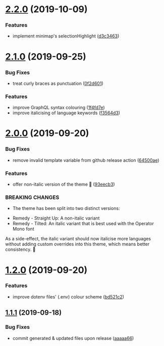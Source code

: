 # [2.2.0](https://github.com/robertrossmann/vscode-remedy/compare/2.1.0...2.2.0) (2019-10-09)


### Features

* implement minimap's selectionHighlight ([d3c3463](https://github.com/robertrossmann/vscode-remedy/commit/d3c3463))

# [2.1.0](https://github.com/robertrossmann/vscode-remedy/compare/2.0.0...2.1.0) (2019-09-25)


### Bug Fixes

* treat curly braces as punctuation ([0f2d601](https://github.com/robertrossmann/vscode-remedy/commit/0f2d601))


### Features

* improve GraphQL syntax colouring ([1f4fd7e](https://github.com/robertrossmann/vscode-remedy/commit/1f4fd7e))
* improve italicising of language keywords ([f3564d3](https://github.com/robertrossmann/vscode-remedy/commit/f3564d3))

# [2.0.0](https://github.com/robertrossmann/vscode-remedy/compare/1.2.0...2.0.0) (2019-09-20)


### Bug Fixes

* remove invalid template variable from github release action ([64500ae](https://github.com/robertrossmann/vscode-remedy/commit/64500ae))


### Features

* offer non-italic version of the theme 💪 ([93eecb3](https://github.com/robertrossmann/vscode-remedy/commit/93eecb3))


### BREAKING CHANGES

* The theme has been split into two distinct versions:

- Remedy - Straight Up: A non-italic variant
- Remedy - Tilted: An italic variant that is best used with the Operator Mono font

As a side-effect, the italic variant should now italicise more languages without adding custom overrides into this theme, which means better consistency. 🎨

# [1.2.0](https://github.com/robertrossmann/vscode-remedy/compare/1.1.1...1.2.0) (2019-09-20)


### Features

* improve dotenv files' (.env) colour scheme ([bd521c2](https://github.com/robertrossmann/vscode-remedy/commit/bd521c2))

## [1.1.1](https://github.com/robertrossmann/vscode-remedy/compare/1.1.0...1.1.1) (2019-09-18)


### Bug Fixes

* commit generated & updated files upon release ([aaaaa66](https://github.com/robertrossmann/vscode-remedy/commit/aaaaa66))
